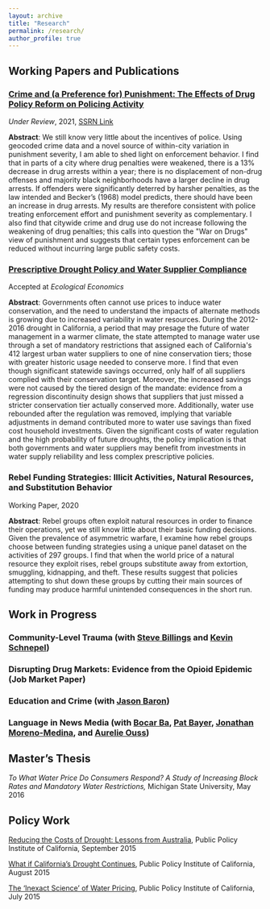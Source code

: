 ```yaml
---
layout: archive
title: "Research"
permalink: /research/
author_profile: true
---
```


## Working Papers and Publications
### [Crime and (a Preference for) Punishment: The Effects of Drug Policy Reform on Policing Activity](https://adamsoliman.github.io/files/DFSZ_PunPol_KY_Soliman.pdf)

*Under Review*, 2021,  [SSRN Link](https://ssrn.com/abstract=3795758) 

**Abstract**: We still know very little about the incentives of police. Using geocoded crime data and a novel source of within-city variation in punishment severity, I am able to shed light on enforcement behavior. I find that in parts of a city where drug penalties were weakened, there is a 13% decrease in drug arrests within a year; there is no displacement of non-drug offenses and majority black neighborhoods have a larger decline in drug arrests. If offenders were significantly deterred by harsher penalties, as the law intended and Becker’s (1968) model predicts, there should have been an increase in drug arrests. My results are therefore consistent with police treating enforcement effort and punishment severity as complementary. I also find that citywide crime and drug use do not increase following the weakening of drug penalties; this calls into question the "War on Drugs" view of punishment and suggests that certain types enforcement can be reduced without incurring large public safety costs.

### [Prescriptive Drought Policy and Water Supplier Compliance](https://adamsoliman.github.io/files/CA_2015_Water_Soliman_ECOLEC_R&R.pdf)
Accepted at *Ecological Economics*

**Abstract**: Governments often cannot use prices to induce water conservation, and the need to understand the impacts of alternate methods is growing due to increased variability in water resources. During the 2012-2016 drought in California, a period that may presage the future of water management in a warmer climate, the state attempted to manage water use through a set of mandatory restrictions that assigned each of California's 412 largest urban water suppliers to one of nine conservation tiers; those with greater historic usage needed to conserve more. I find that even though significant statewide savings occurred, only half of all suppliers complied with their conservation target. Moreover, the increased savings were not caused by the tiered design of the mandate: evidence from a regression discontinuity design shows that suppliers that just missed a stricter conservation tier actually conserved more. Additionally, water use rebounded after the regulation was removed, implying that variable adjustments in demand contributed more to water use savings than fixed cost household investments. Given the significant costs of water regulation and the high probability of future droughts, the policy implication is that both governments and water suppliers may benefit from investments in water supply reliability and less complex prescriptive policies.

### Rebel Funding Strategies: Illicit Activities, Natural Resources, and Substitution Behavior
Working Paper, 2020

**Abstract**: Rebel groups often exploit natural resources in order to finance their operations, yet we still know little about their basic funding decisions. Given the prevalence of asymmetric warfare, I examine how rebel groups choose between funding strategies using a unique panel dataset on the activities of 297 groups. I find that when the world price of a natural resource they exploit rises, rebel groups substitute away from extortion, smuggling, kidnapping, and theft. These results suggest that policies attempting to shut down these groups by cutting their main sources of funding may produce harmful unintended consequences in the short run.

## Work in Progress

### Community-Level Trauma (with [Steve Billings](https://sites.google.com/a/colorado.edu/stephen-billings/) and [Kevin Schnepel](https://kschnepel.github.io/))

### Disrupting Drug Markets: Evidence from the Opioid Epidemic (Job Market Paper)

### Education and Crime (with [Jason Baron](https://sites.google.com/view/jasonbaron/home))

### Language in News Media (with [Bocar Ba](https://sites.google.com/view/bocarba/), [Pat Bayer](https://sites.duke.edu/patrickbayer/), [Jonathan Moreno-Medina](https://business.utsa.edu/faculty/jonathan-moreno-medina/), and [Aurelie Ouss](https://aouss.github.io/))

## Master’s Thesis

*To What Water Price Do Consumers Respond? A Study of Increasing Block Rates and Mandatory Water Restrictions,*  Michigan State University, May 2016

## Policy Work

[Reducing the Costs of Drought: Lessons from Australia](https://www.ppic.org/blog/reducing-the-costs-of-drought-lessons-from-australia/), Public Policy Institute of California, September 2015

[What if California’s Drought Continues](https://www.ppic.org/content/pubs/report/R_815EHR.pdf), Public Policy Institute of California, August 2015

[The ‘Inexact Science’ of Water Pricing](https://www.ppic.org/blog/the-inexact-science-of-water-pricing/), Public Policy Institute of California, July 2015

